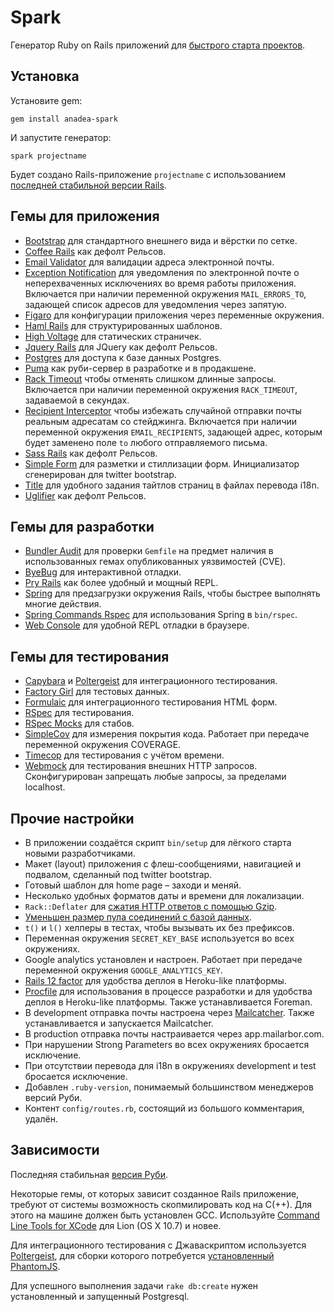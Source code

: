 # Spark

Генератор Ruby on Rails приложений для [быстрого старта проектов](https://anahoret.com/wiki/Anahoret/AnadeaSpark).

## Установка

Установите gem:

    gem install anadea-spark

И запустите генератор:

    spark projectname

Будет создано Rails-приложение `projectname` с использованием [последней стабильной версии Rails](lib/spark/version.rb).

## Гемы для приложения

* [Bootstrap](https://github.com/twbs/bootstrap-sass) для стандартного внешнего
  вида и вёрстки по сетке.
* [Coffee Rails](https://github.com/rails/coffee-rails) как дефолт Рельсов.
* [Email Validator](https://github.com/balexand/email_validator) для валидации
  адреса электронной почты.
* [Exception Notification](https://github.com/smartinez87/exception_notification)
  для уведомления по электронной почте о неперехваченных исключениях во время
  работы приложения. Включается при наличии переменной окружения
  `MAIL_ERRORS_TO`, задающей список адресов для уведомления через запятую.
* [Figaro](https://github.com/laserlemon/figaro) для конфигурации приложения
  через переменные окружения.
* [Haml Rails](https://github.com/indirect/haml-rails) для структурированных
  шаблонов.
* [High Voltage](https://github.com/thoughtbot/high_voltage) для статических
  страничек.
* [Jquery Rails](https://github.com/rails/jquery-rails) для JQuery как дефолт
  Рельсов.
* [Postgres](https://github.com/ged/ruby-pg) для доступа к базе данных Postgres.
* [Puma](https://github.com/puma/puma) как руби-сервер в разработке и в
  продакшене.
* [Rack Timeout](https://github.com/heroku/rack-timeout) чтобы отменять слишком
  длинные запросы. Включается при наличии переменной окружения `RACK_TIMEOUT`,
  задаваемой в секундах.
* [Recipient Interceptor](https://github.com/croaky/recipient_interceptor) чтобы
  избежать случайной отправки почты реальным адресатам со стейджинга. Включается
  при наличии переменной окружения `EMAIL_RECIPIENTS`, задающей адрес, которым
  будет заменено поле `to` любого отправляемого письма.
* [Sass Rails](https://github.com/rails/sass-rails) как дефолт Рельсов.
* [Simple Form](https://github.com/plataformatec/simple_form) для разметки и
  стиллизации форм. Инициализатор сгенерирован для twitter bootstrap.
* [Title](https://github.com/calebthompson/title) для удобного задания тайтлов
  страниц в файлах перевода i18n.
* [Uglifier](https://github.com/lautis/uglifier) как дефолт Рельсов.

## Гемы для разработки

* [Bundler Audit](https://github.com/rubysec/bundler-audit) для проверки
  `Gemfile` на предмет наличия в использованных гемах опубликованных уязвимостей
  (CVE).
* [ByeBug](https://github.com/deivid-rodriguez/byebug) для интерактивной отладки.
* [Pry Rails](https://github.com/rweng/pry-rails) как более удобный и мощный
  REPL.
* [Spring](https://github.com/rails/spring) для предзагрузки окружения Rails,
  чтобы быстрее выполнять многие действия.
* [Spring Commands Rspec](https://github.com/jonleighton/spring-commands-rspec)
  для использования Spring в `bin/rspec`.
* [Web Console](https://github.com/rails/web-console) для удобной REPL отладки
  в браузере.  

## Гемы для тестирования

* [Capybara](https://github.com/jnicklas/capybara) и
  [Poltergeist](https://github.com/teampoltergeist/poltergeist) для
  интеграционного тестирования.
* [Factory Girl](https://github.com/thoughtbot/factory_girl) для тестовых данных.
* [Formulaic](https://github.com/thoughtbot/formulaic) для интеграционного
  тестирования HTML форм.
* [RSpec](https://github.com/rspec/rspec) для тестирования.
* [RSpec Mocks](https://github.com/rspec/rspec-mocks) для стабов.
* [SimpleCov](https://github.com/colszowka/simplecov) для измерения покрытия
  кода. Работает при передаче переменной окружения COVERAGE.
* [Timecop](https://github.com/jtrupiano/timecop-console) для тестирования с
  учётом времени.
* [Webmock](https://github.com/bblimke/webmock) для тестирования внешних HTTP
  запросов. Сконфигурирован запрещать любые запросы, за пределами localhost.

## Прочие настройки

* В приложении создаётся скрипт `bin/setup` для лёгкого старта новыми разработчиками.
* Макет (layout) приложения с флеш-сообщениями, навигацией и подвалом, сделанный
  под twitter bootstrap.
* Готовый шаблон для home page – заходи и меняй.
* Несколько удобных форматов даты и времени для локализации.
* `Rack::Deflater` для [сжатия HTTP ответов с помощью Gzip][compress].
* [Уменьшен размер пула соединений с базой данных][pool].
* `t()` и `l()` хелперы в тестах, чтобы вызывать их без префиксов.
* Переменная окружения `SECRET_KEY_BASE` используется во всех окружениях.
* Google analytics установлен и настроен. Работает при передаче переменной
  окружения `GOOGLE_ANALYTICS_KEY`.
* [Rails 12 factor][rails12factor] для удобства деплоя в Heroku-like платформы.
* [Procfile][foreman] для использования в процессе разработки и для удобства
  деплоя в Heroku-like платформы. Также устанавливается Foreman.
* В development отправка почты настроена через [Mailcatcher][mailcatcher]. Также
  устанавливается и запускается Mailcatcher.
* В production отправка почты настраивается через app.mailarbor.com.
* При нарушении Strong Parameters во всех окружениях бросается исключение.
* При отсутствии перевода для i18n в окружениях development и test бросается
  исключение.
* Добавлен `.ruby-version`, понимаемый большинством менеджеров версий Руби.
* Контент `config/routes.rb`, состоящий из большого комментария, удалён.

[compress]: http://robots.thoughtbot.com/content-compression-with-rack-deflater/
[pool]: https://devcenter.heroku.com/articles/concurrency-and-database-connections
[rails12factor]: https://github.com/heroku/rails_12factor
[mailcatcher]: http://mailcatcher.me/
[foreman]: http://ddollar.github.io/foreman/

## Зависимости

Последняя стабильная [версия Руби](.ruby-version).

Некоторые гемы, от которых зависит созданное Rails приложение, требуют от системы возможность скопмилировать код на C(++).
Для этого на машине должен быть установлен GCC.
Используйте [Command Line Tools for XCode](https://developer.apple.com/downloads/index.action) для Lion (OS X 10.7) и новее.

Для интеграционного тестирования с Джаваскриптом используется [Poltergeist](https://github.com/teampoltergeist/poltergeist),
для сборки которого потребуется [установленный PhantomJS](https://github.com/teampoltergeist/poltergeist#installing-phantomjs).

Для успешного выполнения задачи `rake db:create` нужен установленный и запущенный Postgresql.
